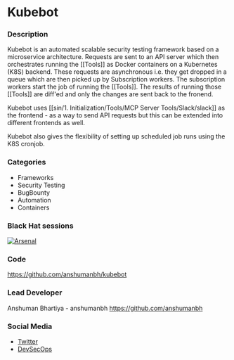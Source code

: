 # Kubebot

### Description
Kubebot is an automated scalable security testing framework based on a microservice architecture. Requests are sent to an API server which then orchestrates running the [[Tools]] as Docker containers on a Kubernetes (K8S) backend. These requests are asynchronous i.e. they get dropped in a queue which are then picked up by Subscription workers. The subscription workers start the job of running the [[Tools]]. The results of running those [[Tools]] are diff'ed and only the changes are sent back to the fronend.

Kubebot uses [[sin/1. Initialization/Tools/MCP Server Tools/Slack/slack]] as the frontend - as a way to send API requests but this can be extended into different frontends as well.

Kubebot also gives the flexibility of setting up scheduled job runs using the K8S cronjob.


### Categories
* Frameworks
* Security Testing
* BugBounty
* Automation
* Containers


### Black Hat sessions
[![Arsenal](https://rawgit.com/toolswatch/badges/master/arsenal/usa/2017.svg)](http://www.toolswatch.org/2017/06/the-black-hat-arsenal-usa-2017-phenomenal-line-up-announced/)


### Code
https://github.com/anshumanbh/kubebot


### Lead Developer
 Anshuman Bhartiya - anshumanbh https://github.com/anshumanbh

### Social Media
* [Twitter](https://twitter.com/anshuman_bh)
* [DevSecOps](https://github.com/devsecops)
